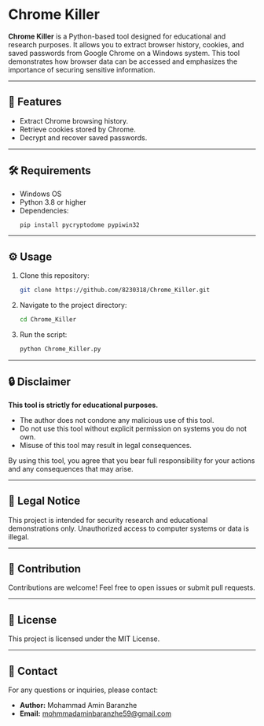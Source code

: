 # Chrome Killer

**Chrome Killer** is a Python-based tool designed for educational and research purposes. It allows you to extract browser history, cookies, and saved passwords from Google Chrome on a Windows system. This tool demonstrates how browser data can be accessed and emphasizes the importance of securing sensitive information.

---

## 🚀 Features
- Extract Chrome browsing history.
- Retrieve cookies stored by Chrome.
- Decrypt and recover saved passwords.

---

## 🛠 Requirements
- Windows OS
- Python 3.8 or higher
- Dependencies:
  ```bash
  pip install pycryptodome pypiwin32
  ```

---

## ⚙️ Usage
1. Clone this repository:
   ```bash
   git clone https://github.com/8230318/Chrome_Killer.git
   ```
2. Navigate to the project directory:
   ```bash
   cd Chrome_Killer
   ```
3. Run the script:
   ```bash
   python Chrome_Killer.py
   ```

---

## 🔒 Disclaimer
**This tool is strictly for educational purposes.**
- The author does not condone any malicious use of this tool.
- Do not use this tool without explicit permission on systems you do not own.
- Misuse of this tool may result in legal consequences.

By using this tool, you agree that you bear full responsibility for your actions and any consequences that may arise.

---

## 📝 Legal Notice
This project is intended for security research and educational demonstrations only. Unauthorized access to computer systems or data is illegal.

---

## 🤝 Contribution
Contributions are welcome! Feel free to open issues or submit pull requests.

---

## 📄 License
This project is licensed under the MIT License.

---

## 📧 Contact
For any questions or inquiries, please contact:
- **Author:** Mohammad Amin Baranzhe
- **Email:** mohmmadaminbaranzhe59@gmail.com

